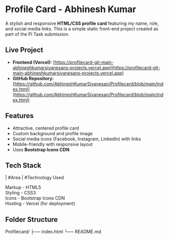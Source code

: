 # Profile Card - Abhinesh Kumar

A stylish and responsive **HTML/CSS profile card** featuring my name, role, and social media links. This is a simple static front-end project
created as part of the Pi Task submission.

## Live Project

- **Frontend (Vercel):** [https://profilecard-git-main-abhineshkumarsivanesans-projects.vercel.app](https://profilecard-git-main-abhineshkumarsivanesans-projects.vercel.app)  
- **GitHub Repository:** [https://github.com/AbhineshKumarSivanesan/Profilecard/blob/main/index.html](https://github.com/AbhineshKumarSivanesan/Profilecard/blob/main/index.html)

## Features

- Attractive, centered profile card
- Custom background and profile image
- Social media icons (Facebook, Instagram, LinkedIn) with links
- Mobile-friendly with responsive layout
- Uses **Bootstrap Icons CDN**

## Tech Stack

| #Area     | #Technology Used

 Markup       - HTML5                                
 Styling      - CSS3                                 
 Icons        - Bootstrap Icons CDN                  
 Hosting      - Vercel (for deployment)              

##  Folder Structure


 Profilecard/
├── index.html
└── README.md
